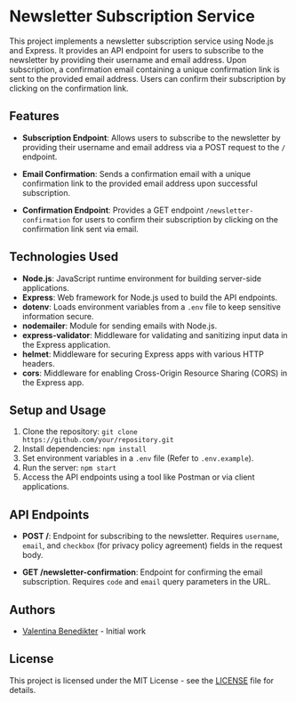 # Newsletter Subscription Service

This project implements a newsletter subscription service using Node.js and Express. It provides an API endpoint for users to subscribe to the newsletter by providing their username and email address. Upon subscription, a confirmation email containing a unique confirmation link is sent to the provided email address. Users can confirm their subscription by clicking on the confirmation link.

## Features

- **Subscription Endpoint**: Allows users to subscribe to the newsletter by providing their username and email address via a POST request to the `/` endpoint.

- **Email Confirmation**: Sends a confirmation email with a unique confirmation link to the provided email address upon successful subscription.

- **Confirmation Endpoint**: Provides a GET endpoint `/newsletter-confirmation` for users to confirm their subscription by clicking on the confirmation link sent via email.

## Technologies Used

- **Node.js**: JavaScript runtime environment for building server-side applications.
- **Express**: Web framework for Node.js used to build the API endpoints.
- **dotenv**: Loads environment variables from a `.env` file to keep sensitive information secure.
- **nodemailer**: Module for sending emails with Node.js.
- **express-validator**: Middleware for validating and sanitizing input data in the Express application.
- **helmet**: Middleware for securing Express apps with various HTTP headers.
- **cors**: Middleware for enabling Cross-Origin Resource Sharing (CORS) in the Express app.

## Setup and Usage

1. Clone the repository: `git clone https://github.com/your/repository.git`
2. Install dependencies: `npm install`
3. Set environment variables in a `.env` file (Refer to `.env.example`).
4. Run the server: `npm start`
5. Access the API endpoints using a tool like Postman or via client applications.

## API Endpoints

- **POST /**: Endpoint for subscribing to the newsletter. Requires `username`, `email`, and `checkbox` (for privacy policy agreement) fields in the request body.

- **GET /newsletter-confirmation**: Endpoint for confirming the email subscription. Requires `code` and `email` query parameters in the URL.

## Authors

- [Valentina Benedikter](https://github.com/vlntnaBndktr) - Initial work

## License

This project is licensed under the MIT License - see the [LICENSE](LICENSE) file for details.
